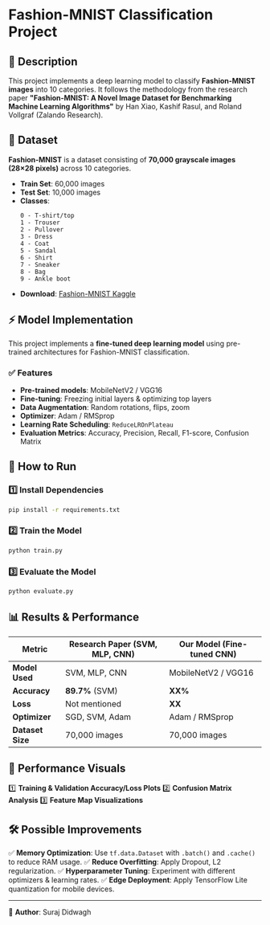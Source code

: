 # Fashion-MNIST Classification Project

## 📌 Description
This project implements a deep learning model to classify **Fashion-MNIST images** into 10 categories.
It follows the methodology from the research paper **"Fashion-MNIST: A Novel Image Dataset for Benchmarking Machine Learning Algorithms"** by Han Xiao, Kashif Rasul, and Roland Vollgraf (Zalando Research).

## 📂 Dataset
**Fashion-MNIST** is a dataset consisting of **70,000 grayscale images (28×28 pixels)** across 10 categories.
- **Train Set**: 60,000 images
- **Test Set**: 10,000 images
- **Classes**:
  ```
  0 - T-shirt/top
  1 - Trouser
  2 - Pullover
  3 - Dress
  4 - Coat
  5 - Sandal
  6 - Shirt
  7 - Sneaker
  8 - Bag
  9 - Ankle boot
  ```
- **Download**: [Fashion-MNIST Kaggle](https://www.kaggle.com/datasets/zalando-research/fashionmnist)

## ⚡ Model Implementation
This project implements a **fine-tuned deep learning model** using pre-trained architectures for Fashion-MNIST classification.

### **✅ Features**
- **Pre-trained models**: MobileNetV2 / VGG16
- **Fine-tuning**: Freezing initial layers & optimizing top layers
- **Data Augmentation**: Random rotations, flips, zoom
- **Optimizer**: Adam / RMSprop
- **Learning Rate Scheduling**: `ReduceLROnPlateau`
- **Evaluation Metrics**: Accuracy, Precision, Recall, F1-score, Confusion Matrix

## 🚀 How to Run
### **1️⃣ Install Dependencies**
```bash
pip install -r requirements.txt
```

### **2️⃣ Train the Model**
```bash
python train.py
```

### **3️⃣ Evaluate the Model**
```bash
python evaluate.py
```

## 📊 Results & Performance
| **Metric**     | **Research Paper (SVM, MLP, CNN)** | **Our Model (Fine-tuned CNN)** |
|---------------|---------------------------------|---------------------------|
| **Model Used** | SVM, MLP, CNN                   | MobileNetV2 / VGG16       |
| **Accuracy**   | **89.7%** (SVM)                 | **XX%**                   |
| **Loss**       | Not mentioned                   | **XX**                     |
| **Optimizer**  | SGD, SVM, Adam                  | Adam / RMSprop            |
| **Dataset Size** | 70,000 images                | 70,000 images             |

## 📸 Performance Visuals
1️⃣ **Training & Validation Accuracy/Loss Plots**
2️⃣ **Confusion Matrix Analysis**
3️⃣ **Feature Map Visualizations**

## 🛠️ Possible Improvements
✅ **Memory Optimization**: Use `tf.data.Dataset` with `.batch()` and `.cache()` to reduce RAM usage.
✅ **Reduce Overfitting**: Apply Dropout, L2 regularization.
✅ **Hyperparameter Tuning**: Experiment with different optimizers & learning rates.
✅ **Edge Deployment**: Apply TensorFlow Lite quantization for mobile devices.

---

📌 **Author**: Suraj Didwagh 
